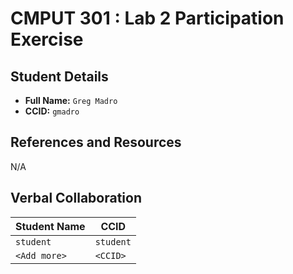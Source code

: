 # CMPUT 301 : Lab 2 Participation Exercise

## Student Details

- **Full Name:** `Greg Madro`
- **CCID:** `gmadro`

## References and Resources

N/A

## Verbal Collaboration

| Student Name | CCID      |
| ------------ | --------- |
| `student`    | `student` |
| `<Add more>` | `<CCID>`  |
